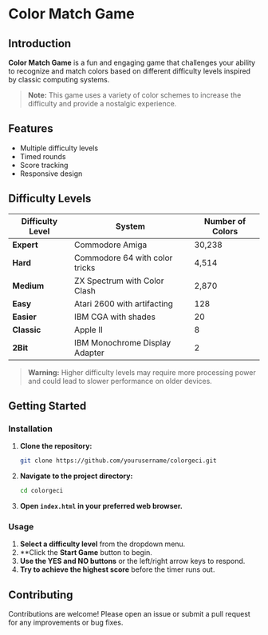  # Color Match Game

## Introduction

**Color Match Game** is a fun and engaging game that challenges your ability to recognize and match colors based on different difficulty levels inspired by classic computing systems.

> **Note:** This game uses a variety of color schemes to increase the difficulty and provide a nostalgic experience.

## Features

- Multiple difficulty levels
- Timed rounds
- Score tracking
- Responsive design

## Difficulty Levels

| Difficulty Level | System                         | Number of Colors |
|------------------|--------------------------------|-------------------|
| **Expert**       | Commodore Amiga                | 30,238            |
| **Hard**         | Commodore 64 with color tricks | 4,514             |
| **Medium**       | ZX Spectrum with Color Clash   | 2,870             |
| **Easy**         | Atari 2600 with artifacting    | 128               |
| **Easier**       | IBM CGA with shades            | 20                |
| **Classic**      | Apple II                       | 8                 |
| **2Bit**         | IBM Monochrome Display Adapter | 2                 |

> **Warning:** Higher difficulty levels may require more processing power and could lead to slower performance on older devices.

## Getting Started

### Installation

1. **Clone the repository:**
    ```bash
    git clone https://github.com/yourusername/colorgeci.git
    ```
2. **Navigate to the project directory:**
    ```bash
    cd colorgeci
    ```
3. **Open `index.html` in your preferred web browser.**

### Usage

1. **Select a difficulty level** from the dropdown menu.
2. **Click the **Start Game** button to begin.
3. **Use the YES and NO buttons** or the left/right arrow keys to respond.
4. **Try to achieve the highest score** before the timer runs out.

## Contributing

Contributions are welcome! Please open an issue or submit a pull request for any improvements or bug fixes.
